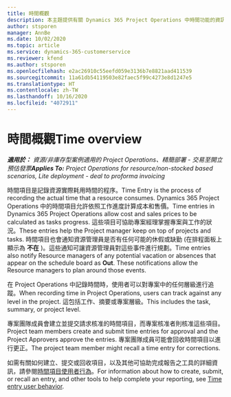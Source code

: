 ```yaml
---
title: 時間概觀
description: 本主題提供有關 Dynamics 365 Project Operations 中時間功能的資訊。
author: stsporen
manager: AnnBe
ms.date: 10/02/2020
ms.topic: article
ms.service: dynamics-365-customerservice
ms.reviewer: kfend
ms.author: stsporen
ms.openlocfilehash: e2ac26910c55eefd059e3136b7e8821aad411539
ms.sourcegitcommit: 11a61db54119503e82faec5f99c4273e8d1247e5
ms.translationtype: HT
ms.contentlocale: zh-TW
ms.lasthandoff: 10/16/2020
ms.locfileid: "4072911"
---
```

# <a name="time-overview"></a><span data-ttu-id="65fbb-103">時間概觀</span><span class="sxs-lookup"><span data-stu-id="65fbb-103">Time overview</span></span>

<span data-ttu-id="65fbb-104">_**適用於：** 資源/非庫存型案例適用的 Project Operations、精簡部署 - 交易至開立預估發票_</span><span class="sxs-lookup"><span data-stu-id="65fbb-104">_**Applies To:** Project Operations for resource/non-stocked based scenarios, Lite deployment - deal to proforma invoicing_</span></span>

<span data-ttu-id="65fbb-105">時間項目是記錄資源實際耗用時間的程序。</span><span class="sxs-lookup"><span data-stu-id="65fbb-105">Time Entry is the process of recording the actual time that a resource consumes.</span></span> <span data-ttu-id="65fbb-106">Dynamics 365 Project Operations 中的時間項目允許依照工作進度計算成本和售價。</span><span class="sxs-lookup"><span data-stu-id="65fbb-106">Time entries in Dynamics 365 Project Operations allow cost and sales prices to be calculated as tasks progress.</span></span> <span data-ttu-id="65fbb-107">這些項目可協助專案經理掌握專案與工作的狀況。</span><span class="sxs-lookup"><span data-stu-id="65fbb-107">These entries help the Project manager keep on top of projects and tasks.</span></span> <span data-ttu-id="65fbb-108">時間項目也會通知資源管理員是否有任何可能的休假或缺勤 (在排程面板上顯示為 **不在** )。這些通知可讓資源管理員對這些事件進行規劃。</span><span class="sxs-lookup"><span data-stu-id="65fbb-108">Time entries also notify Resource managers of any potential vacation or absences that appear on the schedule board as **Out**. These notifications allow the Resource managers to plan around those events.</span></span>

<span data-ttu-id="65fbb-109">在 Project Operations 中記錄時間時，使用者可以對專案中的任何層級進行追蹤。</span><span class="sxs-lookup"><span data-stu-id="65fbb-109">When recording time in Project Operations, users can track against any level in the project.</span></span> <span data-ttu-id="65fbb-110">這包括工作、摘要或專案層級。</span><span class="sxs-lookup"><span data-stu-id="65fbb-110">This includes the task, summary, or project level.</span></span>

<span data-ttu-id="65fbb-111">專案團隊成員會建立並提交請求核准的時間項目，而專案核准者則核准這些項目。</span><span class="sxs-lookup"><span data-stu-id="65fbb-111">Project team members create and submit time entries for approval and the Project Approvers approve the entries.</span></span> <span data-ttu-id="65fbb-112">專案團隊成員可能會回收時間項目以進行更正。</span><span class="sxs-lookup"><span data-stu-id="65fbb-112">The project team member might recall a time entry for corrections.</span></span>

<span data-ttu-id="65fbb-113">如需有關如何建立、提交或回收項目，以及其他可協助完成報告之工具的詳細資訊，請參閱[時間項目使用者行為](ui-behavior-time.md)。</span><span class="sxs-lookup"><span data-stu-id="65fbb-113">For information about how to create, submit, or recall an entry, and other tools to help complete your reporting, see [Time entry user behavior](ui-behavior-time.md).</span></span>

